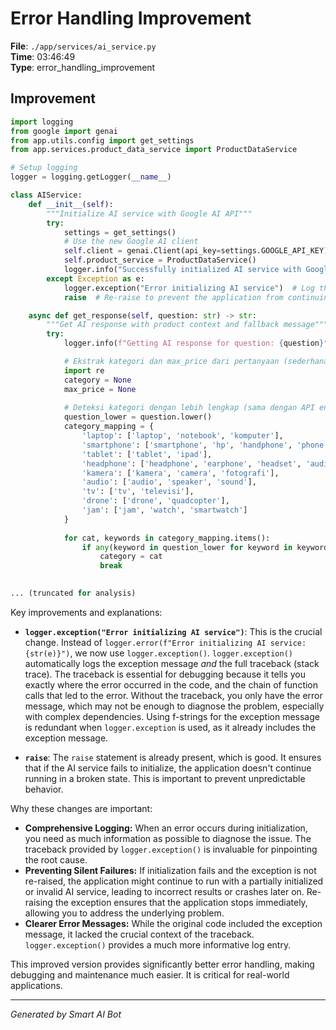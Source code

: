 # Error Handling Improvement

**File**: `./app/services/ai_service.py`  
**Time**: 03:46:49  
**Type**: error_handling_improvement

## Improvement

```python
import logging
from google import genai
from app.utils.config import get_settings
from app.services.product_data_service import ProductDataService

# Setup logging
logger = logging.getLogger(__name__)

class AIService:
    def __init__(self):
        """Initialize AI service with Google AI API"""
        try:
            settings = get_settings()
            # Use the new Google AI client
            self.client = genai.Client(api_key=settings.GOOGLE_API_KEY)
            self.product_service = ProductDataService()
            logger.info("Successfully initialized AI service with Google AI client")
        except Exception as e:
            logger.exception("Error initializing AI service")  # Log the full traceback
            raise  # Re-raise to prevent the application from continuing in an invalid state

    async def get_response(self, question: str) -> str:
        """Get AI response with product context and fallback message"""
        try:
            logger.info(f"Getting AI response for question: {question}")

            # Ekstrak kategori dan max_price dari pertanyaan (sederhana)
            import re
            category = None
            max_price = None
            
            # Deteksi kategori dengan lebih lengkap (sama dengan API endpoint)
            question_lower = question.lower()
            category_mapping = {
                'laptop': ['laptop', 'notebook', 'komputer'],
                'smartphone': ['smartphone', 'hp', 'handphone', 'phone', 'telepon', 'ponsel'],
                'tablet': ['tablet', 'ipad'],
                'headphone': ['headphone', 'earphone', 'headset', 'audio'],
                'kamera': ['kamera', 'camera', 'fotografi'],
                'audio': ['audio', 'speaker', 'sound'],
                'tv': ['tv', 'televisi'],
                'drone': ['drone', 'quadcopter'],
                'jam': ['jam', 'watch', 'smartwatch']
            }
            
            for cat, keywords in category_mapping.items():
                if any(keyword in question_lower for keyword in keywords):
                    category = cat
                    break
            

... (truncated for analysis)
```

Key improvements and explanations:

* **`logger.exception("Error initializing AI service")`**:  This is the crucial change.  Instead of `logger.error(f"Error initializing AI service: {str(e)}")`, we now use `logger.exception()`.  `logger.exception()` automatically logs the exception message *and* the full traceback (stack trace).  The traceback is essential for debugging because it tells you exactly where the error occurred in the code, and the chain of function calls that led to the error.  Without the traceback, you only have the error message, which may not be enough to diagnose the problem, especially with complex dependencies.  Using f-strings for the exception message is redundant when `logger.exception` is used, as it already includes the exception message.

* **`raise`**: The `raise` statement is already present, which is good.  It ensures that if the AI service fails to initialize, the application doesn't continue running in a broken state.  This is important to prevent unpredictable behavior.

Why these changes are important:

* **Comprehensive Logging:**  When an error occurs during initialization, you need as much information as possible to diagnose the issue.  The traceback provided by `logger.exception()` is invaluable for pinpointing the root cause.
* **Preventing Silent Failures:**  If initialization fails and the exception is not re-raised, the application might continue to run with a partially initialized or invalid AI service, leading to incorrect results or crashes later on. Re-raising the exception ensures that the application stops immediately, allowing you to address the underlying problem.
* **Clearer Error Messages:**  While the original code included the exception message, it lacked the crucial context of the traceback.  `logger.exception()` provides a much more informative log entry.

This improved version provides significantly better error handling, making debugging and maintenance much easier.  It is critical for real-world applications.

---
*Generated by Smart AI Bot*
